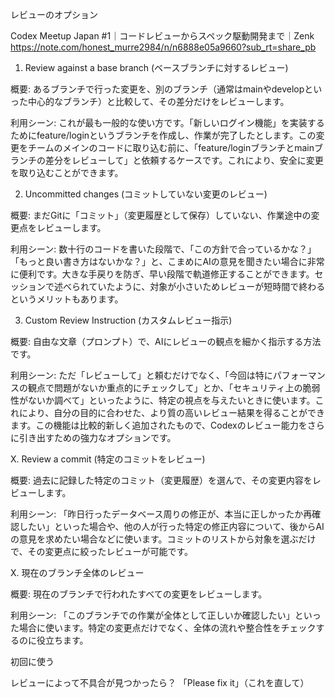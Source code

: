 レビューのオプション

Codex Meetup Japan #1｜コードレビューからスペック駆動開発まで｜Zenk
https://note.com/honest_murre2984/n/n6888e05a9660?sub_rt=share_pb

1. Review against a base branch (ベースブランチに対するレビュー)

概要: あるブランチで行った変更を、別のブランチ（通常はmainやdevelopといった中心的なブランチ）と比較して、その差分だけをレビューします。

利用シーン: これが最も一般的な使い方です。「新しいログイン機能」を実装するためにfeature/loginというブランチを作成し、作業が完了したとします。この変更をチームのメインのコードに取り込む前に、「feature/loginブランチとmainブランチの差分をレビューして」と依頼するケースです。これにより、安全に変更を取り込むことができます。



2. Uncommitted changes (コミットしていない変更のレビュー)

概要: まだGitに「コミット」（変更履歴として保存）していない、作業途中の変更点をレビューします。

利用シーン: 数十行のコードを書いた段階で、「この方針で合っているかな？」「もっと良い書き方はないかな？」と、こまめにAIの意見を聞きたい場合に非常に便利です。大きな手戻りを防ぎ、早い段階で軌道修正することができます。セッションで述べられていたように、対象が小さいためレビューが短時間で終わるというメリットもあります。



3. Custom Review Instruction (カスタムレビュー指示)

概要: 自由な文章（プロンプト）で、AIにレビューの観点を細かく指示する方法です。

利用シーン: ただ「レビューして」と頼むだけでなく、「今回は特にパフォーマンスの観点で問題がないか重点的にチェックして」とか、「セキュリティ上の脆弱性がないか調べて」といったように、特定の視点を与えたいときに使います。これにより、自分の目的に合わせた、より質の高いレビュー結果を得ることができます。この機能は比較的新しく追加されたもので、Codexのレビュー能力をさらに引き出すための強力なオプションです。

X. Review a commit (特定のコミットをレビュー)

概要: 過去に記録した特定のコミット（変更履歴）を選んで、その変更内容をレビューします。

利用シーン: 「昨日行ったデータベース周りの修正が、本当に正しかったか再確認したい」といった場合や、他の人が行った特定の修正内容について、後からAIの意見を求めたい場合などに使います。コミットのリストから対象を選ぶだけで、その変更点に絞ったレビューが可能です。


X. 現在のブランチ全体のレビュー

概要: 現在のブランチで行われたすべての変更をレビューします。

利用シーン: 「このブランチでの作業が全体として正しいか確認したい」といった場合に使います。特定の変更点だけでなく、全体の流れや整合性をチェックするのに役立ちます。

初回に使う







レビューによって不具合が見つかったら？
「Please fix it」（これを直して）

